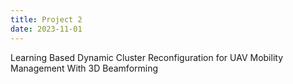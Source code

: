 ```yaml
---
title: Project 2
date: 2023-11-01
---
```


 Learning Based Dynamic Cluster Reconfiguration for UAV Mobility Management With 3D Beamforming

<!--more-->


